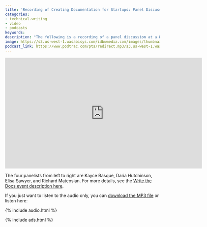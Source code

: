 ```yaml
---
title: 'Recording of Creating Documentation for Startups: Panel Discussion -- Write the Docs San Francisco'
categories:
- technical-writing
- video
- podcasts
keywords:
description: "The following is a recording of a panel discussion at a Write the Docs San Francisco meetup held Dec 17, 2015. The topic is on creating documentation for startups."
image: https://s3.us-west-1.wasabisys.com/idbwmedia.com/images/thumbnails/wtdthumbpanelstartup.png
podcast_link: https://www.podtrac.com/pts/redirect.mp3/s3.us-west-1.wasabisys.com/idbwmedia.com/podcasts/wtdstartuppanel.mp3
---
```


<iframe width="640" height="360" src="https://www.youtube.com/embed/ZMc_GAg1i3A" frameborder="0" allowfullscreen></iframe>

The four panelists from left to right are Kayce Basque, Daria Hutchinson, Elisa Sawyer, and Richard Mateosian. For more details, see the [Write the Docs event description here](http://www.meetup.com/Write-the-Docs/events/226495517/).

If you just want to listen to the audio only, you can <a href="https://www.podtrac.com/pts/redirect.mp3/s3.us-west-1.wasabisys.com/idbwmedia.com/podcasts/wtdstartuppanel.mp3" alt="Creating documentation for startups: Panel discussion">download the MP3 file</a> or listen here:

{% include audio.html %}

{% include ads.html %}
